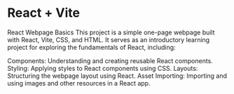 # React + Vite

React Webpage Basics
This project is a simple one-page webpage built with React, Vite, CSS, and HTML. It serves as an introductory learning project for exploring the fundamentals of React, including:

Components: Understanding and creating reusable React components.
Styling: Applying styles to React components using CSS.
Layouts: Structuring the webpage layout using React.
Asset Importing: Importing and using images and other resources in a React app.
